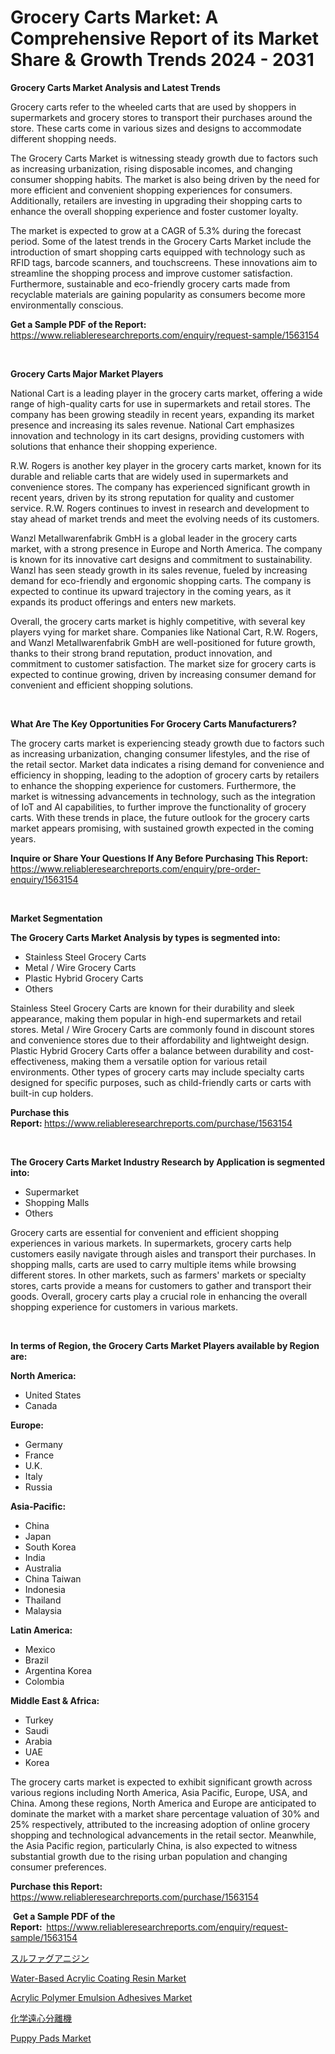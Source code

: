 <p><h1>Grocery Carts Market: A Comprehensive Report of its Market Share & Growth Trends 2024 - 2031</h1></p><p><strong>Grocery Carts Market Analysis and Latest Trends</strong></p>
<p><p>Grocery carts refer to the wheeled carts that are used by shoppers in supermarkets and grocery stores to transport their purchases around the store. These carts come in various sizes and designs to accommodate different shopping needs.</p><p>The Grocery Carts Market is witnessing steady growth due to factors such as increasing urbanization, rising disposable incomes, and changing consumer shopping habits. The market is also being driven by the need for more efficient and convenient shopping experiences for consumers. Additionally, retailers are investing in upgrading their shopping carts to enhance the overall shopping experience and foster customer loyalty.</p><p>The market is expected to grow at a CAGR of 5.3% during the forecast period. Some of the latest trends in the Grocery Carts Market include the introduction of smart shopping carts equipped with technology such as RFID tags, barcode scanners, and touchscreens. These innovations aim to streamline the shopping process and improve customer satisfaction. Furthermore, sustainable and eco-friendly grocery carts made from recyclable materials are gaining popularity as consumers become more environmentally conscious.</p></p>
<p><strong>Get a Sample PDF of the Report:&nbsp;</strong> <a href="https://www.reliableresearchreports.com/enquiry/request-sample/1563154">https://www.reliableresearchreports.com/enquiry/request-sample/1563154</a></p>
<p>&nbsp;</p>
<p><strong>Grocery Carts Major Market Players</strong></p>
<p><p>National Cart is a leading player in the grocery carts market, offering a wide range of high-quality carts for use in supermarkets and retail stores. The company has been growing steadily in recent years, expanding its market presence and increasing its sales revenue. National Cart emphasizes innovation and technology in its cart designs, providing customers with solutions that enhance their shopping experience.</p><p>R.W. Rogers is another key player in the grocery carts market, known for its durable and reliable carts that are widely used in supermarkets and convenience stores. The company has experienced significant growth in recent years, driven by its strong reputation for quality and customer service. R.W. Rogers continues to invest in research and development to stay ahead of market trends and meet the evolving needs of its customers.</p><p>Wanzl Metallwarenfabrik GmbH is a global leader in the grocery carts market, with a strong presence in Europe and North America. The company is known for its innovative cart designs and commitment to sustainability. Wanzl has seen steady growth in its sales revenue, fueled by increasing demand for eco-friendly and ergonomic shopping carts. The company is expected to continue its upward trajectory in the coming years, as it expands its product offerings and enters new markets.</p><p>Overall, the grocery carts market is highly competitive, with several key players vying for market share. Companies like National Cart, R.W. Rogers, and Wanzl Metallwarenfabrik GmbH are well-positioned for future growth, thanks to their strong brand reputation, product innovation, and commitment to customer satisfaction. The market size for grocery carts is expected to continue growing, driven by increasing consumer demand for convenient and efficient shopping solutions.</p></p>
<p>&nbsp;</p>
<p><strong>What Are The Key Opportunities For Grocery Carts Manufacturers?</strong></p>
<p><p>The grocery carts market is experiencing steady growth due to factors such as increasing urbanization, changing consumer lifestyles, and the rise of the retail sector. Market data indicates a rising demand for convenience and efficiency in shopping, leading to the adoption of grocery carts by retailers to enhance the shopping experience for customers. Furthermore, the market is witnessing advancements in technology, such as the integration of IoT and AI capabilities, to further improve the functionality of grocery carts. With these trends in place, the future outlook for the grocery carts market appears promising, with sustained growth expected in the coming years.</p></p>
<p><strong>Inquire or Share Your Questions If Any Before Purchasing This Report:</strong> <a href="https://www.reliableresearchreports.com/enquiry/pre-order-enquiry/1563154">https://www.reliableresearchreports.com/enquiry/pre-order-enquiry/1563154</a></p>
<p>&nbsp;</p>
<p><strong>Market Segmentation</strong></p>
<p><strong>The Grocery Carts Market Analysis by types is segmented into:</strong></p>
<p><ul><li>Stainless Steel Grocery Carts</li><li>Metal / Wire Grocery Carts</li><li>Plastic Hybrid Grocery Carts</li><li>Others</li></ul></p>
<p><p>Stainless Steel Grocery Carts are known for their durability and sleek appearance, making them popular in high-end supermarkets and retail stores. Metal / Wire Grocery Carts are commonly found in discount stores and convenience stores due to their affordability and lightweight design. Plastic Hybrid Grocery Carts offer a balance between durability and cost-effectiveness, making them a versatile option for various retail environments. Other types of grocery carts may include specialty carts designed for specific purposes, such as child-friendly carts or carts with built-in cup holders.</p></p>
<p><strong>Purchase this Report:&nbsp;</strong><a href="https://www.reliableresearchreports.com/purchase/1563154">https://www.reliableresearchreports.com/purchase/1563154</a></p>
<p>&nbsp;</p>
<p><strong>The Grocery Carts Market Industry Research by Application is segmented into:</strong></p>
<p><ul><li>Supermarket</li><li>Shopping Malls</li><li>Others</li></ul></p>
<p><p>Grocery carts are essential for convenient and efficient shopping experiences in various markets. In supermarkets, grocery carts help customers easily navigate through aisles and transport their purchases. In shopping malls, carts are used to carry multiple items while browsing different stores. In other markets, such as farmers' markets or specialty stores, carts provide a means for customers to gather and transport their goods. Overall, grocery carts play a crucial role in enhancing the overall shopping experience for customers in various markets.</p></p>
<p>&nbsp;</p>
<p><strong>In terms of Region, the Grocery Carts Market Players available by Region are:</strong></p>
<p>
    <p> <strong> North America: </strong>
        <ul>
            <li>United States</li>
            <li>Canada</li>
        </ul>
        </p> 
    <p> <strong> Europe: </strong>
        <ul>
            <li>Germany</li>
            <li>France</li>
            <li>U.K.</li>
            <li>Italy</li>
            <li>Russia</li>
        </ul>
        </p> 
    <p> <strong> Asia-Pacific: </strong>
        <ul>
            <li>China</li>
            <li>Japan</li>
            <li>South Korea</li>
            <li>India</li>
            <li>Australia</li>
            <li>China Taiwan</li>
            <li>Indonesia</li>
            <li>Thailand</li>
            <li>Malaysia</li>
        </ul>
        </p> 
    <p> <strong> Latin America: </strong>
        <ul>
            <li>Mexico</li>
            <li>Brazil</li>
            <li>Argentina Korea</li>
            <li>Colombia</li>
        </ul>
        </p> 
    <p> <strong> Middle East & Africa: </strong>
        <ul>
            <li>Turkey</li>
            <li>Saudi</li>
            <li>Arabia</li>
            <li>UAE</li>
            <li>Korea</li>
        </ul>
    </p>
    </p>
<p><p>The grocery carts market is expected to exhibit significant growth across various regions including North America, Asia Pacific, Europe, USA, and China. Among these regions, North America and Europe are anticipated to dominate the market with a market share percentage valuation of 30% and 25% respectively, attributed to the increasing adoption of online grocery shopping and technological advancements in the retail sector. Meanwhile, the Asia Pacific region, particularly China, is also expected to witness substantial growth due to the rising urban population and changing consumer preferences.</p></p>
<p><strong>Purchase this Report: </strong><a href="https://www.reliableresearchreports.com/purchase/1563154">https://www.reliableresearchreports.com/purchase/1563154</a></p>
<p>&nbsp;<strong>Get a Sample PDF of the Report:&nbsp;&nbsp;</strong><a href="https://www.reliableresearchreports.com/enquiry/request-sample/1563154">https://www.reliableresearchreports.com/enquiry/request-sample/1563154</a></p>
<p><strong></strong></p>
<p><p><a href="https://github.com/gfggqjbfys368009/Market-Research-Report-List-1/blob/main/65645905759.md">スルファグアニジン</a></p><p><a href="https://issuu.com/reportprime-2/docs/water-based-acrylic-coating-resin-market-size-2030">Water-Based Acrylic Coating Resin Market</a></p><p><a href="https://issuu.com/reportprime-2/docs/acrylic-polymer-emulsion-adhesives-market-size-203">Acrylic Polymer Emulsion Adhesives Market</a></p><p><a href="https://github.com/vlcostes/Market-Research-Report-List-1/blob/main/53954255760.md">化学遠心分離機</a></p><p><a href="https://github.com/Angelnienowdseej3e45z3p8c/Market-Research-Report-List-1/blob/main/puppy-pads-market.md">Puppy Pads Market</a></p></p>